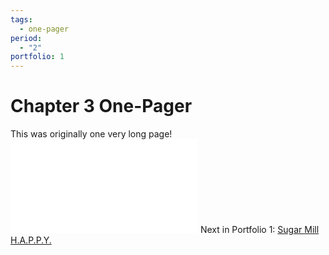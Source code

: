 ```yaml
---
tags:
  - one-pager
period:
  - "2"
portfolio: 1
---
```

# Chapter 3 One-Pager
This was originally one very long page!
![Chapter 3.pdf](Chapter%203.pdf)
Next in Portfolio 1: [Sugar Mill H.A.P.P.Y.](Sugar%20Mill%20H.A.P.P.Y..md)